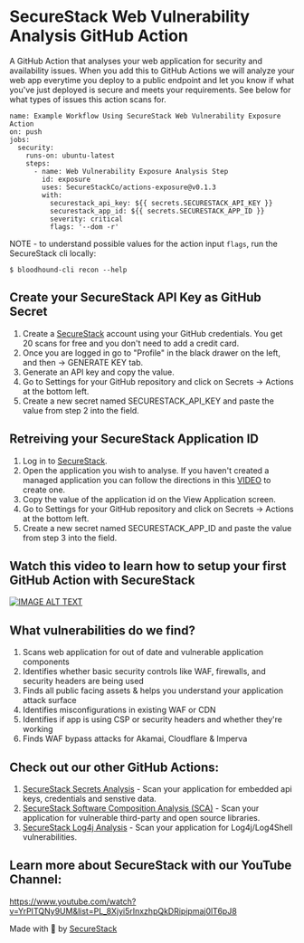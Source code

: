 # SecureStack Web Vulnerability Analysis GitHub Action

A GitHub Action that analyses your web application for security and availability issues.
When you add this to GitHub Actions we will analyze your web app everytime you deploy to a 
public endpoint and let you know if what you've just deployed is secure and meets your 
requirements.  See below for what types of issues this action scans for.

```
name: Example Workflow Using SecureStack Web Vulnerability Exposure Action
on: push
jobs:
  security:
    runs-on: ubuntu-latest
    steps:
      - name: Web Vulnerability Exposure Analysis Step
        id: exposure
        uses: SecureStackCo/actions-exposure@v0.1.3
        with:
          securestack_api_key: ${{ secrets.SECURESTACK_API_KEY }}
          securestack_app_id: ${{ secrets.SECURESTACK_APP_ID }}
          severity: critical
          flags: '--dom -r'
```

NOTE - to understand possible values for the action input `flags`, run the SecureStack cli locally:

`$ bloodhound-cli recon --help`

## Create your SecureStack API Key as GitHub Secret

1. Create a [SecureStack](https://app.securestack.com) account using your GitHub credentials.  You get 20 scans for free and you don't need to add a credit card.
2. Once you are logged in go to "Profile" in the black drawer on the left, and then -> GENERATE KEY tab.
3. Generate an API key and copy the value.
4. Go to Settings for your GitHub repository and click on Secrets -> Actions at the bottom left.
5. Create a new secret named SECURESTACK_API_KEY and paste the value from step 2 into the field.

## Retreiving your SecureStack Application ID

1. Log in to [SecureStack](https://app.securestack.com).
2. Open the application you wish to analyse.  If you haven't created a managed application you can follow the directions in this [VIDEO](https://youtu.be/mapgawLMVKg) to create one.  
3. Copy the value of the application id on the View Application screen.
4. Go to Settings for your GitHub repository and click on Secrets -> Actions at the bottom left.
5. Create a new secret named SECURESTACK_APP_ID and paste the value from step 3 into the field.

## Watch this video to learn how to setup your first GitHub Action with SecureStack
[![IMAGE ALT TEXT](http://img.youtube.com/vi/0sYXsCmY2es/0.jpg)](http://www.youtube.com/watch?v=0sYXsCmY2es "Video Title")

## What vulnerabilities do we find?
1. Scans web application for out of date and vulnerable application components
2. Identifies whether basic security controls like WAF, firewalls, and security headers are being used
3. Finds all public facing assets & helps you understand your application attack surface
4. Identifies misconfigurations in existing WAF or CDN
5. Identifies if app is using CSP or security headers and whether they're working
6. Finds WAF bypass attacks for Akamai, Cloudflare & Imperva

## Check out our other GitHub Actions:
1. [SecureStack Secrets Analysis](https://github.com/marketplace/actions/securestack-secrets-analysis) - Scan your application for embedded api keys, credentials and senstive data.
2. [SecureStack Software Composition Analysis (SCA)](https://github.com/marketplace/actions/securestack-application-composition-analysis) - Scan your application for vulnerable third-party and open source libraries.
3. [SecureStack Log4j Analysis](https://github.com/marketplace/actions/securestack-log4j-vulnerability-analysis) - Scan your application for Log4j/Log4Shell vulnerabilities.

## Learn more about SecureStack with our YouTube Channel:
https://www.youtube.com/watch?v=YrPITQNy9UM&list=PL_8Xjyi5rInxzhpQkDRipipmaj0lT6pJ8 

Made with 💜  by [SecureStack](https://securestack.com)
